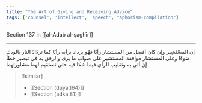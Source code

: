 ```yaml
---
title: "The Art of Giving and Receiving Advice"
tags: ['counsel', 'intellect', 'speech', "aphorism-compilation"]
---
```


 Section 137 in [[al-Adab al-ṣaghīr]]

---
إن المسْتَشِير وإن كان أفضل من المستشار رأيًا فهُو يزداد برأيه رأيًا كما تزدَادُ النار بالودك ضوءًا وعلى المستشار موافقة المستشير على صواب ما يرى والرفق به في تبصير خطأ إن أتى به وتقليب الرأي فيما شكا فيه حتى تستقيم لهما مشاورتهما

> [!similar]
> - [[Section (duya.164)]]
> - [[Section (adka.81)]]
